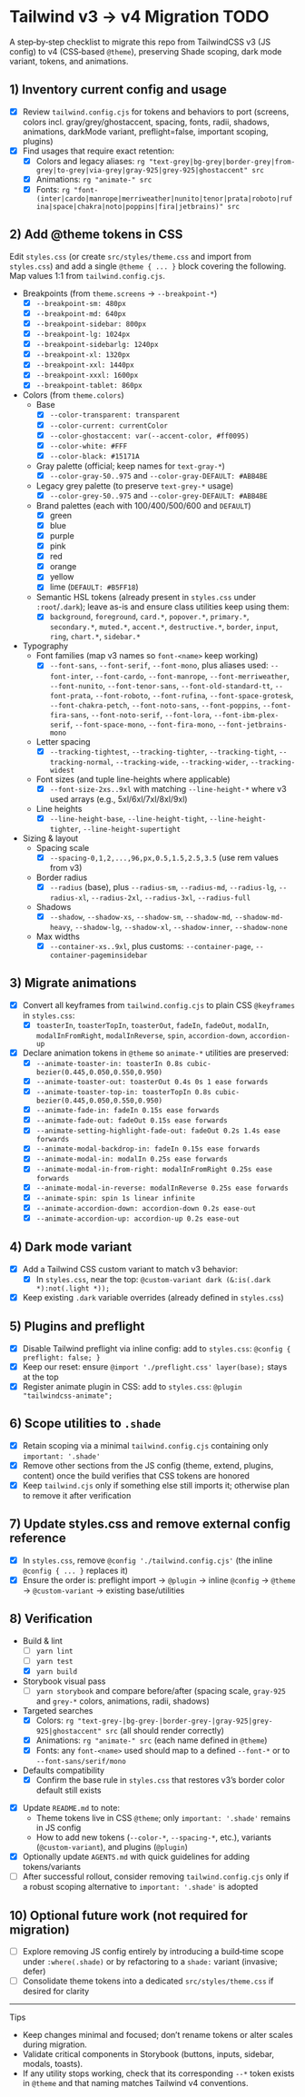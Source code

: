 # Tailwind v3 → v4 Migration TODO

A step‑by‑step checklist to migrate this repo from TailwindCSS v3 (JS config) to v4 (CSS‑based `@theme`), preserving Shade scoping, dark mode variant, tokens, and animations.

## 1) Inventory current config and usage
- [x] Review `tailwind.config.cjs` for tokens and behaviors to port (screens, colors incl. gray/grey/ghostaccent, spacing, fonts, radii, shadows, animations, darkMode variant, preflight=false, important scoping, plugins)
- [x] Find usages that require exact retention:
  - [x] Colors and legacy aliases: `rg "text-grey|bg-grey|border-grey|from-grey|to-grey|via-grey|gray-925|grey-925|ghostaccent" src`
  - [x] Animations: `rg "animate-" src`
  - [x] Fonts: `rg "font-(inter|cardo|manrope|merriweather|nunito|tenor|prata|roboto|rufina|space|chakra|noto|poppins|fira|jetbrains)" src`

## 2) Add @theme tokens in CSS
Edit `styles.css` (or create `src/styles/theme.css` and import from `styles.css`) and add a single `@theme { ... }` block covering the following. Map values 1:1 from `tailwind.config.cjs`.

- Breakpoints (from `theme.screens` → `--breakpoint-*`)
  - [x] `--breakpoint-sm: 480px`
  - [x] `--breakpoint-md: 640px`
  - [x] `--breakpoint-sidebar: 800px`
  - [x] `--breakpoint-lg: 1024px`
  - [x] `--breakpoint-sidebarlg: 1240px`
  - [x] `--breakpoint-xl: 1320px`
  - [x] `--breakpoint-xxl: 1440px`
  - [x] `--breakpoint-xxxl: 1600px`
  - [x] `--breakpoint-tablet: 860px`

- Colors (from `theme.colors`)
  - Base
    - [x] `--color-transparent: transparent`
    - [x] `--color-current: currentColor`
    - [x] `--color-ghostaccent: var(--accent-color, #ff0095)`
    - [x] `--color-white: #FFF`
    - [x] `--color-black: #15171A`
  - Gray palette (official; keep names for `text-gray-*`)
    - [x] `--color-gray-50..975` and `--color-gray-DEFAULT: #ABB4BE`
  - Legacy grey palette (to preserve `text-grey-*` usage)
    - [x] `--color-grey-50..975` and `--color-grey-DEFAULT: #ABB4BE`
  - Brand palettes (each with 100/400/500/600 and `DEFAULT`)
    - [x] green
    - [x] blue
    - [x] purple
    - [x] pink
    - [x] red
    - [x] orange
    - [x] yellow
    - [x] lime (`DEFAULT: #B5FF18`)
  - Semantic HSL tokens (already present in `styles.css` under `:root`/`.dark`); leave as-is and ensure class utilities keep using them:
    - [x] `background`, `foreground`, `card.*`, `popover.*`, `primary.*`, `secondary.*`, `muted.*`, `accent.*`, `destructive.*`, `border`, `input`, `ring`, `chart.*`, `sidebar.*`

- Typography
  - Font families (map v3 names so `font-<name>` keep working)
    - [x] `--font-sans`, `--font-serif`, `--font-mono`, plus aliases used: `--font-inter`, `--font-cardo`, `--font-manrope`, `--font-merriweather`, `--font-nunito`, `--font-tenor-sans`, `--font-old-standard-tt`, `--font-prata`, `--font-roboto`, `--font-rufina`, `--font-space-grotesk`, `--font-chakra-petch`, `--font-noto-sans`, `--font-poppins`, `--font-fira-sans`, `--font-noto-serif`, `--font-lora`, `--font-ibm-plex-serif`, `--font-space-mono`, `--font-fira-mono`, `--font-jetbrains-mono`
  - Letter spacing
    - [x] `--tracking-tightest`, `--tracking-tighter`, `--tracking-tight`, `--tracking-normal`, `--tracking-wide`, `--tracking-wider`, `--tracking-widest`
  - Font sizes (and tuple line-heights where applicable)
    - [x] `--font-size-2xs..9xl` with matching `--line-height-*` where v3 used arrays (e.g., 5xl/6xl/7xl/8xl/9xl)
  - Line heights
    - [x] `--line-height-base`, `--line-height-tight`, `--line-height-tighter`, `--line-height-supertight`

- Sizing & layout
  - Spacing scale
    - [x] `--spacing-0,1,2,...,96,px,0.5,1.5,2.5,3.5` (use rem values from v3)
  - Border radius
    - [x] `--radius` (base), plus `--radius-sm`, `--radius-md`, `--radius-lg`, `--radius-xl`, `--radius-2xl`, `--radius-3xl`, `--radius-full`
  - Shadows
    - [x] `--shadow`, `--shadow-xs`, `--shadow-sm`, `--shadow-md`, `--shadow-md-heavy`, `--shadow-lg`, `--shadow-xl`, `--shadow-inner`, `--shadow-none`
  - Max widths
    - [x] `--container-xs..9xl`, plus customs: `--container-page`, `--container-pageminsidebar`

## 3) Migrate animations
- [x] Convert all keyframes from `tailwind.config.cjs` to plain CSS `@keyframes` in `styles.css`:
  - [x] `toasterIn`, `toasterTopIn`, `toasterOut`, `fadeIn`, `fadeOut`, `modalIn`, `modalInFromRight`, `modalInReverse`, `spin`, `accordion-down`, `accordion-up`
- [x] Declare animation tokens in `@theme` so `animate-*` utilities are preserved:
  - [x] `--animate-toaster-in: toasterIn 0.8s cubic-bezier(0.445,0.050,0.550,0.950)`
  - [x] `--animate-toaster-out: toasterOut 0.4s 0s 1 ease forwards`
  - [x] `--animate-toaster-top-in: toasterTopIn 0.8s cubic-bezier(0.445,0.050,0.550,0.950)`
  - [x] `--animate-fade-in: fadeIn 0.15s ease forwards`
  - [x] `--animate-fade-out: fadeOut 0.15s ease forwards`
  - [x] `--animate-setting-highlight-fade-out: fadeOut 0.2s 1.4s ease forwards`
  - [x] `--animate-modal-backdrop-in: fadeIn 0.15s ease forwards`
  - [x] `--animate-modal-in: modalIn 0.25s ease forwards`
  - [x] `--animate-modal-in-from-right: modalInFromRight 0.25s ease forwards`
  - [x] `--animate-modal-in-reverse: modalInReverse 0.25s ease forwards`
  - [x] `--animate-spin: spin 1s linear infinite`
  - [x] `--animate-accordion-down: accordion-down 0.2s ease-out`
  - [x] `--animate-accordion-up: accordion-up 0.2s ease-out`

## 4) Dark mode variant
- [x] Add a Tailwind CSS custom variant to match v3 behavior:
  - [x] In `styles.css`, near the top: `@custom-variant dark (&:is(.dark *):not(.light *));`
- [x] Keep existing `.dark` variable overrides (already defined in `styles.css`)

## 5) Plugins and preflight
- [x] Disable Tailwind preflight via inline config: add to `styles.css`: `@config { preflight: false; }`
- [x] Keep our reset: ensure `@import './preflight.css' layer(base);` stays at the top
- [x] Register animate plugin in CSS: add to `styles.css`: `@plugin "tailwindcss-animate";`

## 6) Scope utilities to `.shade`
- [x] Retain scoping via a minimal `tailwind.config.cjs` containing only `important: '.shade'`
- [x] Remove other sections from the JS config (theme, extend, plugins, content) once the build verifies that CSS tokens are honored
- [x] Keep `tailwind.cjs` only if something else still imports it; otherwise plan to remove it after verification

## 7) Update styles.css and remove external config reference
- [x] In `styles.css`, remove `@config './tailwind.config.cjs'` (the inline `@config { ... }` replaces it)
- [x] Ensure the order is: preflight import → `@plugin` → inline `@config` → `@theme` → `@custom-variant` → existing base/utilities

## 8) Verification
- Build & lint
  - [ ] `yarn lint`
  - [ ] `yarn test`
  - [x] `yarn build`
- Storybook visual pass
  - [ ] `yarn storybook` and compare before/after (spacing scale, `gray-925` and `grey-*` colors, animations, radii, shadows)
- Targeted searches
  - [x] Colors: `rg "text-grey-|bg-grey-|border-grey-|gray-925|grey-925|ghostaccent" src` (all should render correctly)
  - [x] Animations: `rg "animate-" src` (each name defined in `@theme`)
  - [x] Fonts: any `font-<name>` used should map to a defined `--font-*` or to `--font-sans/serif/mono`
- Defaults compatibility
  - [x] Confirm the base rule in `styles.css` that restores v3’s border color default still exists

- [x] Update `README.md` to note:
  - Theme tokens live in CSS `@theme`; only `important: '.shade'` remains in JS config
  - How to add new tokens (`--color-*`, `--spacing-*`, etc.), variants (`@custom-variant`), and plugins (`@plugin`)
- [x] Optionally update `AGENTS.md` with quick guidelines for adding tokens/variants
- [ ] After successful rollout, consider removing `tailwind.config.cjs` only if a robust scoping alternative to `important: '.shade'` is adopted

## 10) Optional future work (not required for migration)
- [ ] Explore removing JS config entirely by introducing a build‑time scope under `:where(.shade)` or by refactoring to a `shade:` variant (invasive; defer)
- [ ] Consolidate theme tokens into a dedicated `src/styles/theme.css` if desired for clarity

---

Tips
- Keep changes minimal and focused; don’t rename tokens or alter scales during migration.
- Validate critical components in Storybook (buttons, inputs, sidebar, modals, toasts).
- If any utility stops working, check that its corresponding `--*` token exists in `@theme` and that naming matches Tailwind v4 conventions.
